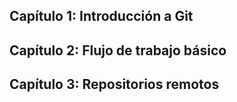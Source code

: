 ## Capítulo 1: Introducción a Git
## Capítulo 2: Flujo de trabajo básico
## Capítulo 3: Repositorios remotos

